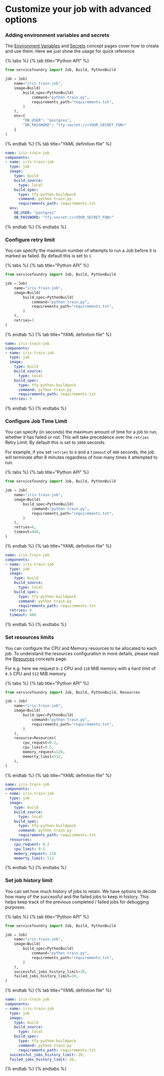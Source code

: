 # Customize your job with advanced options

### Adding environment variables and secrets

The [Environment Variables](../concepts/env-variables.md) and [Secrets](../concepts/secrets.md) concept pages cover how to create and use them. Here we just show the usage for quick reference

{% tabs %}
{% tab title="Python API" %}

```python
from servicefoundry import Job, Build, PythonBuild

job = Job(
    name="iris-train-job",
    image=Build(
        build_spec=PythonBuild(
            command="python train.py",
            requirements_path="requirements.txt",
        )
    ),
    env={
        "DB_USER": "postgres",
      	"DB_PASSWORD": "tfy-secret://<YOUR_SECRET_FQN>"
    }
)
```

{% endtab %}
{% tab title="YAML definition file" %} 

```yaml
name: iris-train-job
components:
- name: iris-train-job
  type: job
  image:
    type: build
    build_source:
      type: local
    build_spec:
      type: tfy-python-buildpack
      command: python train.py
      requirements_path: requirements.txt
  env:
    DB_USER: "postgres"
    DB_PASSWORD: "tfy-secret://<YOUR_SECRET_FQN>"
```

{% endtab %}
{% endtabs %}

### Configure retry limit

You can specify the maximum number of attempts to run a Job before it is marked as failed. By default this is set to `1`

{% tabs %}
{% tab title="Python API" %}

```python
from servicefoundry import Job, Build, PythonBuild

job = Job(
    name="iris-train-job",
    image=Build(
        build_spec=PythonBuild(
            command="python train.py",
            requirements_path="requirements.txt",
        )
    ),
    retries=3
)
```

{% endtab %}
{% tab title="YAML definition file" %} 

```yaml
name: iris-train-job
components:
- name: iris-train-job
  type: job
  image:
    type: build
    build_source:
      type: local
    build_spec:
      type: tfy-python-buildpack
      command: python train.py
      requirements_path: requirements.txt
  retries: 3
```

{% endtab %}
{% endtabs %}

### Configure Job Time Limit

You can specify (in seconds) the maximum amount of time for a job to run, whether it has failed or not. This will take precedence over the `retries` Retry Limit. By default this is set to `1000` seconds.

For example, if you set `retries` to `6` and a `timeout` of `480` seconds, the job will terminate after 8 minutes regardless of how many times it attempted to run.

{% tabs %}
{% tab title="Python API" %}

```python
from servicefoundry import Job, Build, PythonBuild

job = Job(
    name="iris-train-job",
    image=Build(
        build_spec=PythonBuild(
            command="python train.py",
            requirements_path="requirements.txt",
        )
    ),
    retries=6,
    timeout=480,
)
```

{% endtab %}
{% tab title="YAML definition file" %} 

```yaml
name: iris-train-job
components:
- name: iris-train-job
  type: job
  image:
    type: build
    build_source:
      type: local
    build_spec:
      type: tfy-python-buildpack
      command: python train.py
      requirements_path: requirements.txt
  retries: 6
  timeout: 480
```

{% endtab %}
{% endtabs %}

### Set resources limits

You can configure the CPU and Memory resources to be allocated to each job. To understand the resources configuration in more details, please read the [Resources](../concepts/resources.md) concepts page.

For e.g. here we request `0.2` CPU and `128` MiB memory with a hard limit of `0.5` CPU and `512` MiB memory.

{% tabs %}
{% tab title="Python API" %}

```python
from servicefoundry import Job, Build, PythonBuild, Resources

job = Job(
    name="iris-train-job",
    image=Build(
        build_spec=PythonBuild(
            command="python train.py",
            requirements_path="requirements.txt",
        )
    ),
    resource=Resources(
        cpu_request=0.2,
        cpu_limit=0.5,
        memory_request=128,
        memorty_limit=512,
    ),
)
```

{% endtab %}
{% tab title="YAML definition file" %} 

```yaml
name: iris-train-job
components:
- name: iris-train-job
  type: job
  image:
    type: build
    build_source:
      type: local
    build_spec:
      type: tfy-python-buildpack
      command: python train.py
      requirements_path: requirements.txt
  resources:
    cpu_request: 0.2
    cpu_limit: 0.5
    memory_request: 128
    memorty_limit: 512
```

{% endtab %}
{% endtabs %}

### Set job history limit

You can set how much history of jobs to retain. We have options to decide how many of the successful and the failed jobs to keep in history. This helps keep track of the previous completed / failed jobs for debugging purposes. 

{% tabs %}
{% tab title="Python API" %}

```python
from servicefoundry import Job, Build, PythonBuild

job = Job(
    name="iris-train-job",
    image=Build(
        build_spec=PythonBuild(
            command="python train.py",
            requirements_path="requirements.txt",
        )
    ),
    successful_jobs_history_limit=20,
    failed_jobs_history_limit=20,
)
```

{% endtab %}
{% tab title="YAML definition file" %} 

```yaml
name: iris-train-job
components:
- name: iris-train-job
  type: job
  image:
    type: build
    build_source:
      type: local
    build_spec:
      type: tfy-python-buildpack
      command: python train.py
      requirements_path: requirements.txt
  successful_jobs_history_limit: 20,
  failed_jobs_history_limit: 20,
```

{% endtab %}
{% endtabs %}

### 